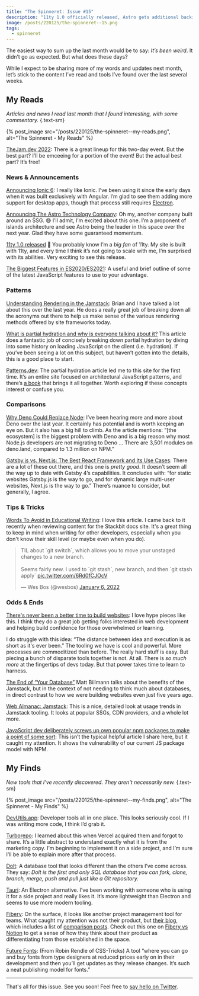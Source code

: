```yaml
---
title: "The Spinneret: Issue #15"
description: "11ty 1.0 officially released, Astro gets additional backing, and TheJam.Dev is back!"
image: /posts/220125/the-spinneret--15.png
tags:
  - spinneret
---
```


The easiest way to sum up the last month would be to say: _It’s been weird_. It didn’t go as expected. But what does these days?

While I expect to be sharing more of my words and updates next month, let’s stick to the content I’ve read and tools I’ve found over the last several weeks.

## My Reads

_Articles and news I read last month that I found interesting, with some commentary._ {.text-sm}

{% post_image
    src="/posts/220125/the-spinneret--my-reads.png",
    alt="The Spinneret - My Reads" %}

[TheJam.dev 2022](https://cfe.dev/events/the-jam-2022/): There is a great lineup for this two-day event. But the best part? I’ll be emceeing for a portion of the event! But the actual best part? It’s free!

### News & Announcements

[Announcing Ionic 6](https://ionicframework.com/blog/announcing-ionic-6/): I really like Ionic. I’ve been using it since the early days when it was built exclusively with Angular. I’m glad to see them adding more support for desktop apps, though that process still requires [Electron](https://www.electronjs.org/).

[Announcing The Astro Technology Company](https://astro.build/blog/the-astro-technology-company/): Oh my, another company built around an SSG. 😅 I’ll admit, I’m excited about this one. I’m a proponent of islands architecture and see Astro being the leader in this space over the next year. Glad they have some guaranteed momentum.

[11ty 1.0 released](https://www.11ty.dev/) 🎈 You probably know I’m a _big fan_ of 11ty. My site is built with 11ty, and every time I think it’s not going to scale with me, I’m surprised with its abilities. Very exciting to see this release.

[The Biggest Features in ES2020/ES2021](https://hackernoon.com/es2020es2021): A useful and brief outline of some of the latest JavaScript features to use to your advantage.

### Patterns

[Understanding Rendering in the Jamstack](https://bejamas.io/blog/understanding-rendering-in-the-jamstack/): Brian and I have talked a lot about this over the last year. He does a really great job of breaking down all the acronyms out there to help us make sense of the various rendering methods offered by site frameworks today.

[What is partial hydration and why is everyone talking about it?](https://dev.to/ajcwebdev/what-is-partial-hydration-and-why-is-everyone-talking-about-it-3k56) This article does a fantastic job of concisely breaking down partial hydration by diving into some history on loading JavaScript on the client (i.e. hydration). If you’ve been seeing a lot on this subject, but haven’t gotten into the details, this is a good place to start.

[Patterns.dev](https://www.patterns.dev/): The partial hydration article led me to this site for the first time. It’s an entire site focused on architectural JavaScript patterns, and there’s [a book](https://www.patterns.dev/book/) that brings it all together. Worth exploring if these concepts interest or confuse you.

### Comparisons

[Why Deno Could Replace Node](https://hackernoon.com/why-deno-could-replace-node?source=rss): I’ve been hearing more and more about Deno over the last year. It certainly has potential and is worth keeping an eye on. But it also has a big hill to climb. As the article mentions: “[the ecosystem] is the biggest problem with Deno and is a big reason why most Node.js developers are not migrating to Deno ... There are 3,501 modules on deno.land, compared to 1.3 million on NPM.”

[Gatsby.js vs. Next.js: The Best React Framework and Its Use Cases](https://hackernoon.com/gatsbyjs-vs-nextjs-the-best-react-framework-and-its-use-cases): There are a lot of these out there, and this one is _pretty good_. It doesn’t seem all the way up to date with Gatsby 4’s capabilities. It concludes with: “for static websites Gatsby.js is the way to go, and for dynamic large multi-user websites, Next.js is the way to go.” There’s nuance to consider, but generally, I agree.

### Tips & Tricks

[Words To Avoid in Educational Writing](https://css-tricks.com/words-avoid-educational-writing/): I love this article. I came back to it recently when reviewing content for the Stackbit docs site. It's a great thing to keep in mind when writing for other developers, especially when you don't know their skill level (or maybe even when you do).

<blockquote class="twitter-tweet"><p lang="en" dir="ltr">TIL about `git switch`, which allows you to move your unstaged changes to a new branch. <br><br>Seems fairly new. I used to `git stash`, new branch, and then `git stash apply` <a href="https://t.co/6Rd0fCJOcV">pic.twitter.com/6Rd0fCJOcV</a></p>&mdash; Wes Bos (@wesbos) <a href="https://twitter.com/wesbos/status/1479129404500594691?ref_src=twsrc%5Etfw">January 6, 2022</a></blockquote> <script async src="https://platform.twitter.com/widgets.js" charset="utf-8"></script>

### Odds & Ends

[There's never been a better time to build websites](https://www.simeongriggs.dev/there-has-never-been-a-better-time-to-build-websites): I love hype pieces like this. I think they do a great job getting folks interested in web development and helping build confidence for those overwhelmed or learning.

I do struggle with this idea: “The distance between idea and execution is as short as it's ever been.” The tooling we have is cool and powerful. More processes are commoditized than before. The really hard stuff is easy. But piecing a bunch of disparate tools together is not. At all. There is _so much more_ at the fingertips of devs today. But that power takes time to learn to harness.

[The End of “Your Database”](https://sdtimes.com/data/the-end-of-your-database/) Matt Biilmann talks about the benefits of the Jamstack, but in the context of not needing to think much about databases, in direct contrast to how we were building websites even just five years ago.

[Web Almanac: Jamstack](https://almanac.httparchive.org/en/2021/jamstack): This is a nice, detailed look at usage trends in Jamstack tooling. It looks at popular SSGs, CDN providers, and a whole lot more.

[JavaScript dev deliberately screws up own popular npm packages to make a point of some sort](https://www.theregister.com/2022/01/10/npm_fakerjs_colorsjs/): This isn’t the typical helpful article I share here, but it caught my attention. It shows the vulnerability of our current JS package model with NPM.

## My Finds

_New tools that I've recently discovered. They aren't necessarily new._ {.text-sm}

{% post_image
    src="/posts/220125/the-spinneret--my-finds.png",
    alt="The Spinneret - My Finds" %}

[DevUtils.app](https://devutils.app/): Developer tools all in one place. This looks seriously cool. If I was writing more code, I think I’d grab it.

[Turborepo](https://turborepo.org/): I learned about this when Vercel acquired them and forgot to share. It’s a little abstract to understand exactly what it is from the marketing copy. I’m beginning to implement it on a side project, and I’m sure I’ll be able to explain more after that process.

[Dolt](https://www.dolthub.com/): A database tool that looks different than the others I’ve come across. They say: _Dolt is the first and only SQL database that you can fork, clone, branch, merge, push and pull just like a Git repository._

[Tauri](https://tauri.studio/en/): An Electron alternative. I’ve been working with someone who is using it for a side project and really likes it. It’s more lightweight than Electron and seems to use more modern tooling.

[Fibery](https://fibery.io/): On the surface, it looks like another project management tool for teams. What caught my attention was not their product, but [their blog](https://fibery.io/blog/), which includes a list of [comparison posts](https://fibery.io/blog/fibery-vs-x). Check out this one on [Fibery vs Notion](https://fibery.io/blog/fibery-vs-notion/) to get a sense of how they think about their product as differentiating from those established in the space.

[Future Fonts](https://www.futurefonts.xyz/): (From Robin Rendle of CSS-Tricks) A tool “where you can go and buy fonts from type designers at reduced prices early on in their development and then you’ll get updates as they release changes. It’s such a neat publishing model for fonts.”

---

That's all for this issue. See you soon! Feel free to [say hello on Twitter](https://twitter.com/seancdavis29).

